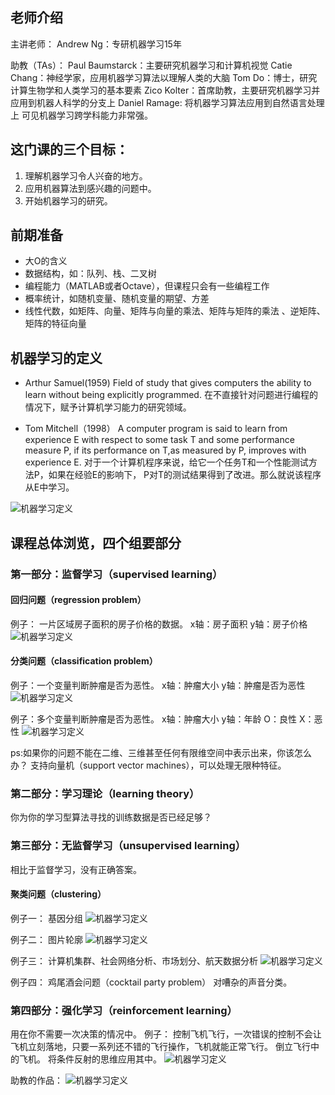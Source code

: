 ## 老师介绍

主讲老师：
Andrew Ng：专研机器学习15年

助教（TAs）：
Paul Baumstarck：主要研究机器学习和计算机视觉
Catie Chang：神经学家，应用机器学习算法以理解人类的大脑
Tom Do：博士，研究计算生物学和人类学习的基本要素
Zico Kolter：首席助教，主要研究机器学习并应用到机器人科学的分支上
Daniel Ramage: 将机器学习算法应用到自然语言处理上
可见机器学习跨学科能力非常强。

## 这门课的三个目标：

1. 理解机器学习令人兴奋的地方。
1. 应用机器算法到感兴趣的问题中。
1. 开始机器学习的研究。

## 前期准备

* 大O的含义
* 数据结构，如：队列、栈、二叉树 
* 编程能力（MATLAB或者Octave），但课程只会有一些编程工作
* 概率统计，如随机变量、随机变量的期望、方差
* 线性代数，如矩阵、向量、矩阵与向量的乘法、矩阵与矩阵的乘法 、逆矩阵、矩阵的特征向量

## 机器学习的定义

* Arthur Samuel(1959)
Field of study that gives computers the ability to learn without being explicitly programmed.
在不直接针对问题进行编程的情况下，赋予计算机学习能力的研究领域。

* Tom Mitchell（1998）
A computer program is said to learn from experience E with respect to some task T and some performance measure P, if its performance on T,as measured by P, improves with experience E.
对于一个计算机程序来说，给它一个任务T和一个性能测试方法P，如果在经验E的影响下，
P对T的测试结果得到了改进。那么就说该程序从E中学习。

![机器学习定义](http://www.hiqiuyi.cn/Imgs/ml/ml_definition.png)

## 课程总体浏览，四个组要部分

### 第一部分：监督学习（supervised learning）

#### 回归问题（regression problem）
例子：
一片区域房子面积的房子价格的数据。
x轴：房子面积
y轴：房子价格
![机器学习定义](http://www.hiqiuyi.cn/Imgs/ml/ml_regression.png)

#### 分类问题（classification problem）
例子：一个变量判断肿瘤是否为恶性。
x轴：肿瘤大小
y轴：肿瘤是否为恶性
![机器学习定义](http://www.hiqiuyi.cn/Imgs/ml/ml_classification1.png)

例子：多个变量判断肿瘤是否为恶性。
x轴：肿瘤大小
y轴：年龄
O：良性
X：恶性
![机器学习定义](http://www.hiqiuyi.cn/Imgs/ml/ml_classification2.png)

ps:如果你的问题不能在二维、三维甚至任何有限维空间中表示出来，你该怎么办？
支持向量机（support vector machines），可以处理无限种特征。

### 第二部分：学习理论（learning theory）
你为你的学习型算法寻找的训练数据是否已经足够？

### 第三部分：无监督学习（unsupervised learning）
相比于监督学习，没有正确答案。

#### 聚类问题（clustering）
例子一：
基因分组
![机器学习定义](http://www.hiqiuyi.cn/Imgs/ml/ml_unsupervised1.png)

例子二：
图片轮廓
![机器学习定义](http://www.hiqiuyi.cn/Imgs/ml/ml_unsupervised2.png)

例子三：
计算机集群、社会网络分析、市场划分、航天数据分析
![机器学习定义](http://www.hiqiuyi.cn/Imgs/ml/ml_unsupervised3.png)

例子四：
鸡尾酒会问题（cocktail party problem）
对嘈杂的声音分类。

### 第四部分：强化学习（reinforcement learning）
用在你不需要一次决策的情况中。
例子：
控制飞机飞行，一次错误的控制不会让飞机立刻落地，只要一系列还不错的飞行操作，飞机就能正常飞行。
倒立飞行中的飞机。
将条件反射的思维应用其中。
![机器学习定义](http://www.hiqiuyi.cn/Imgs/ml/ml_reinforcement.png)

助教的作品：
![机器学习定义](http://www.hiqiuyi.cn/Imgs/ml/ml_example.png)
